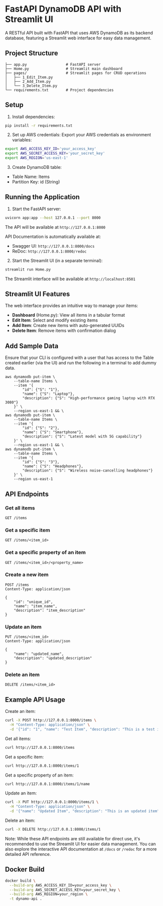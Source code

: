 # FastAPI DynamoDB API with Streamlit UI

A RESTful API built with FastAPI that uses AWS DynamoDB as its backend database, featuring a Streamlit web interface for easy data management.

## Project Structure

```
├── app.py                  # FastAPI server
├── Home.py                 # Streamlit main dashboard
├── pages/                  # Streamlit pages for CRUD operations
│   ├── 1_Edit_Item.py
│   ├── 2_Add_Item.py
│   └── 3_Delete_Item.py
└── requirements.txt        # Project dependencies
```

## Setup

1. Install dependencies:
```bash
pip install -r requirements.txt
```

2. Set up AWS credentials:
Export your AWS credentials as environment variables:
```bash
export AWS_ACCESS_KEY_ID='your_access_key'
export AWS_SECRET_ACCESS_KEY='your_secret_key'
export AWS_REGION='us-east-1'
```

3. Create DynamoDB table:
- Table Name: Items
- Partition Key: id (String)

## Running the Application

1. Start the FastAPI server:
```bash
uvicorn app:app --host 127.0.0.1 --port 8000
```
The API will be available at `http://127.0.0.1:8000`

API Documentation is automatically available at:
- Swagger UI: `http://127.0.0.1:8000/docs`
- ReDoc: `http://127.0.0.1:8000/redoc`

2. Start the Streamlit UI (in a separate terminal):
```bash
streamlit run Home.py
```
The Streamlit interface will be available at `http://localhost:8501`

## Streamlit UI Features

The web interface provides an intuitive way to manage your items:

- **Dashboard** (Home.py): View all items in a tabular format
- **Edit Item**: Select and modify existing items
- **Add Item**: Create new items with auto-generated UUIDs
- **Delete Item**: Remove items with confirmation dialog

## Add Sample Data

Ensure that your CLI is configured with a user that has access to the Table created earlier (via the UI) and run the following in a terminal to add dummy data.

```
aws dynamodb put-item \
    --table-name Items \
    --item '{
        "id": {"S": "1"},
        "name": {"S": "Laptop"},
        "description": {"S": "High-performance gaming laptop with RTX 3080"}
    }' \
    --region us-east-1 && \
aws dynamodb put-item \
    --table-name Items \
    --item '{
        "id": {"S": "2"},
        "name": {"S": "Smartphone"},
        "description": {"S": "Latest model with 5G capability"}
    }' \
    --region us-east-1 && \
aws dynamodb put-item \
    --table-name Items \
    --item '{
        "id": {"S": "3"},
        "name": {"S": "Headphones"},
        "description": {"S": "Wireless noise-cancelling headphones"}
    }' \
    --region us-east-1
```

## API Endpoints

### Get all items
```
GET /items
```

### Get a specific item
```
GET /items/<item_id>
```

### Get a specific property of an item
```
GET /items/<item_id>/<property_name>
```

### Create a new item
```
POST /items
Content-Type: application/json

{
    "id": "unique_id",
    "name": "item_name",
    "description": "item_description"
}
```

### Update an item
```
PUT /items/<item_id>
Content-Type: application/json

{
    "name": "updated_name",
    "description": "updated_description"
}
```

### Delete an item
```
DELETE /items/<item_id>
```

## Example API Usage

Create an item:
```bash
curl -X POST http://127.0.0.1:8000/items \
  -H "Content-Type: application/json" \
  -d '{"id": "1", "name": "Test Item", "description": "This is a test item"}'
```

Get all items:
```bash
curl http://127.0.0.1:8000/items
```

Get a specific item:
```bash
curl http://127.0.0.1:8000/items/1
```

Get a specific property of an item:
```bash
curl http://127.0.0.1:8000/items/1/name
```

Update an item:
```bash
curl -X PUT http://127.0.0.1:8000/items/1 \
  -H "Content-Type: application/json" \
  -d '{"name": "Updated Item", "description": "This is an updated item"}'
```

Delete an item:
```bash
curl -X DELETE http://127.0.0.1:8000/items/1
```

Note: While these API endpoints are still available for direct use, it's recommended to use the Streamlit UI for easier data management. You can also explore the interactive API documentation at `/docs` or `/redoc` for a more detailed API reference.

## Docker Build

```bash
docker build \
  --build-arg AWS_ACCESS_KEY_ID=your_access_key \
  --build-arg AWS_SECRET_ACCESS_KEY=your_secret_key \
  --build-arg AWS_REGION=your_region \
  -t dynamo-api .
```